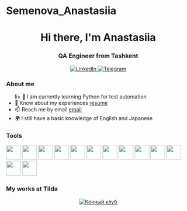 # Semenova_Anastasiia
<div id="header" align="center">
	<h1>Hi there, I'm Anastasiia</h1>
	<h3>QA Engineer from Tashkent</h3>
</div>
<div id="socials" align="center">
	<a href="https://www.linkedin.com/in/%D0%B0%D0%BD%D0%B0%D1%81%D1%82%D0%B0%D1%81%D0%B8%D1%8F-%D1%81%D0%B5%D0%BC%D0%B5%D0%BD%D0%BE%D0%B2%D0%B0-4a378126a/">
		<img src="https://img.shields.io/badge/LinkedIn-blue?style=for-the-badge&logo=linkedin&logoColor=white" alt="LinkedIn"/>
	</a>
	<a href="https://t.me/baka_shiko_new">
		<img src="https://img.shields.io/badge/Telegram-blue?style=for-the-badge&logo=telegram&logoColor=white" alt="Telegram"/>
	</a>
</div>
<h3> About me</h3>
<ul>
	li> 🌱 I am currently learning Python for test automation </li>
	<li> 📄 Know about my experiences <a href="https://hh.ru/resume/2fa2174aff0bc72b7b0039ed1f75615a617671">resume</a></li>
	<li> 📫 Reach me by email <a href="anastasia.semenovagcore@gmail.com">email</a></li>
	<li> 🌍 I still have a basic knowledge of English and Japanese </li>
</ul>
<h3> Tools</h3>
<p>
    	<img src="https://cdn.jsdelivr.net/gh/devicons/devicon/icons/tortoisegit/tortoisegit-original.svg" width="40" height="40">
	<img src="https://cdn.jsdelivr.net/gh/devicons/devicon/icons/vscode/vscode-original-wordmark.svg" width="40" height="40">
	<img src="https://cdn.jsdelivr.net/gh/devicons/devicon/icons/vagrant/vagrant-original.svg" width="40" height="40">
	<img src="https://cdn.jsdelivr.net/gh/devicons/devicon/icons/slack/slack-original.svg" width="40" height="40">
	<img src="https://cdn.jsdelivr.net/gh/devicons/devicon/icons/putty/putty-original.svg" width="40" height="40">    
	<img src="https://cdn.jsdelivr.net/gh/devicons/devicon/icons/jira/jira-original-wordmark.svg" width="40" height="40">  
	<img src="https://cdn.jsdelivr.net/gh/devicons/devicon/icons/android/android-original.svg" width="40" height="40"> 
	<img src="https://cdn.jsdelivr.net/gh/devicons/devicon/icons/apple/apple-original.svg" width="40" height="40"> 
	<img src="https://upload.wikimedia.org/wikipedia/commons/thumb/3/32/HeidiSQL_logo_image.png/900px-HeidiSQL_logo_image.png" width="40" height="40"> 
	<img src="https://upload.wikimedia.org/wikipedia/commons/thumb/8/8e/TeamCity_Icon.png/1200px-TeamCity_Icon.png" width="40" height="40">
	<img src="https://media.trustradius.com/product-logos/h3/JA/T1A83W5H538P.PNG" width="40" height="40">
	<img src="https://cdn.download.it/gen/testrail-100x100.png" width="40" height="40">
	<img src="https://upload.wikimedia.org/wikipedia/commons/d/d6/Tilda_Logo.png" width="40" height="40">
</p>
<h3> My works at Tilda</h3>
<div id="stat" align="center">
	<a href="http://konnyiclubaprel.tilda.ws/"> 
		<img src="https://i.yapx.ru/VyU1V.png" alt="Конный клуб"/> </a>
</div>
